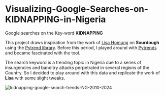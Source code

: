 # Visualizing-Google-Searches-on-KIDNAPPING-in-Nigeria

Google searches on the Key-word **KIDNAPPING**

This project draws inspiration from the work of [Lisa Homung](https://github.com/Lisa-Ho/small-data-projects/commits?author=Lisa-Ho) on **Sourdough**
using the [Pytrend library](https://pypi.org/project/pytrends/). Before this period, I played around with [Pytrends](https://pypi.org/project/pytrends/) and became fascinated with the tool.

The search keyword is a trending topic in Nigeria due to a series of insurgencies and banditry attacks perpetrated in several regions of the Country. So I decided to play around with this data and replicate the work of **Lisa** with some slight tweaks.

![kidnapping-google-search-trends-NG-2010-2024](https://github.com/eluseful/Visualizing-Google-Searches-on-KIDNAPPING-in-Nigeria/assets/16994659/025e6bbc-9a19-449a-b31b-4ca41f4ad0ed)
